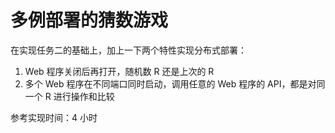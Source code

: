 # 多例部署的猜数游戏

在实现任务二的基础上，加上一下两个特性实现分布式部署：

1. Web 程序关闭后再打开，随机数 R 还是上次的 R
1. 多个 Web 程序在不同端口同时启动，调用任意的 Web 程序的 API，都是对同一个 R 进行操作和比较

参考实现时间：4 小时
